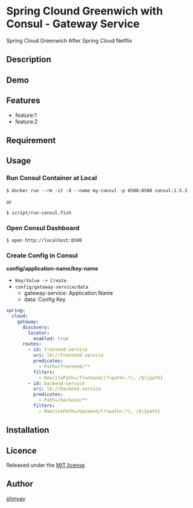 # Spring Clound Greenwich with Consul - Gateway Service

Spring Cloud Greenwich After Spring Cloud Netflix

## Description

## Demo

## Features

- feature:1
- feature:2

## Requirement

## Usage

### Run Consul Container at Local

```
$ docker run --rm -it -d --name my-consul -p 8500:8500 consul:1.5.3
```
or
```
$ script/run-consul.fish
```

### Open Consul Dashboard

```
$ open http://localhost:8500
```

### Create Config in Consul

**config/application-name/key-name**

- `Key/Value -> Create`
- `config/gateway-service/data`
  - gateway-service: Application Name
  - data: Config Key

```yaml
spring:
  cloud:
    gateway:
      discovery:
        locator:
          enabled: true
      routes:
        - id: frontend-service
          uri: lb://frontend-service
          predicates:
            - Path=/frontend/**
          filters:
            - RewritePath=/frontend/(?<path>.*), /$\{path}
        - id: backend-service
          uri: lb://backend-service
          predicates:
            - Path=/backend/**
          filters:
            - RewritePath=/backend/(?<path>.*), /$\{path}
```

## Installation

## Licence

Released under the [MIT license](https://gist.githubusercontent.com/shinyay/56e54ee4c0e22db8211e05e70a63247e/raw/34c6fdd50d54aa8e23560c296424aeb61599aa71/LICENSE)

## Author

[shinyay](https://github.com/shinyay)
